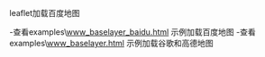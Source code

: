 ﻿leaflet加载百度地图 
 
-查看examples\www_baselayer_baidu.html 示例加载百度地图
-查看examples\www_baselayer.html 示例加载谷歌和高德地图
